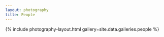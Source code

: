 ```yaml
---
layout: photography
title: People
---
```


{% include photography-layout.html gallery=site.data.galleries.people %}
